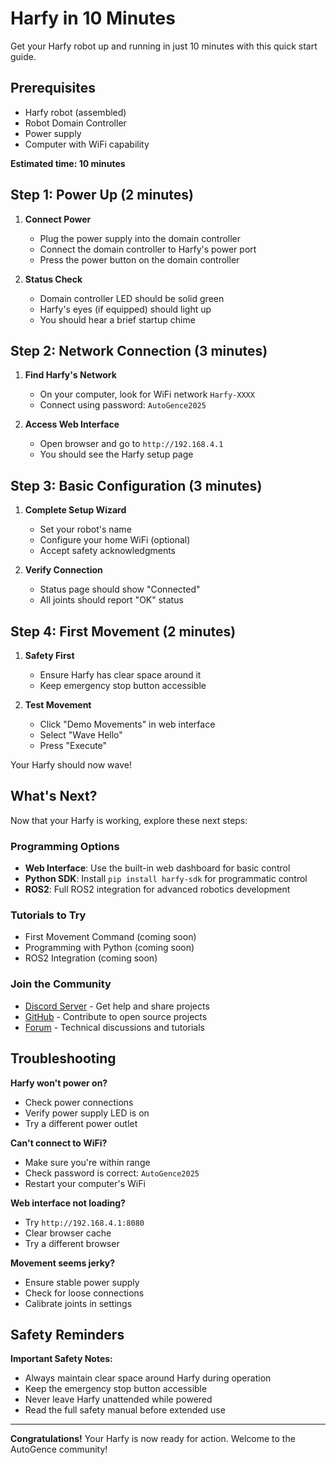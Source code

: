 # Harfy in 10 Minutes

Get your Harfy robot up and running in just 10 minutes with this quick start guide.

## Prerequisites

- Harfy robot (assembled)
- Robot Domain Controller
- Power supply
- Computer with WiFi capability

**Estimated time: 10 minutes**

## Step 1: Power Up (2 minutes)

1. **Connect Power**
   - Plug the power supply into the domain controller
   - Connect the domain controller to Harfy's power port
   - Press the power button on the domain controller

2. **Status Check**
   - Domain controller LED should be solid green
   - Harfy's eyes (if equipped) should light up
   - You should hear a brief startup chime

## Step 2: Network Connection (3 minutes)

1. **Find Harfy's Network**
   - On your computer, look for WiFi network `Harfy-XXXX`
   - Connect using password: `AutoGence2025`

2. **Access Web Interface**
   - Open browser and go to `http://192.168.4.1`
   - You should see the Harfy setup page

## Step 3: Basic Configuration (3 minutes)

1. **Complete Setup Wizard**
   - Set your robot's name
   - Configure your home WiFi (optional)
   - Accept safety acknowledgments

2. **Verify Connection**
   - Status page should show "Connected"
   - All joints should report "OK" status

## Step 4: First Movement (2 minutes)

1. **Safety First**
   - Ensure Harfy has clear space around it
   - Keep emergency stop button accessible

2. **Test Movement**
   - Click "Demo Movements" in web interface
   - Select "Wave Hello"
   - Press "Execute"

Your Harfy should now wave!

## What's Next?

Now that your Harfy is working, explore these next steps:

### Programming Options
- **Web Interface**: Use the built-in web dashboard for basic control
- **Python SDK**: Install `pip install harfy-sdk` for programmatic control
- **ROS2**: Full ROS2 integration for advanced robotics development

### Tutorials to Try
- First Movement Command (coming soon)
- Programming with Python (coming soon)
- ROS2 Integration (coming soon)

### Join the Community
- [Discord Server](https://discord.gg/autogence) - Get help and share projects
- [GitHub](https://github.com/autogence) - Contribute to open source projects
- [Forum](https://forum.autogence.ai) - Technical discussions and tutorials

## Troubleshooting

**Harfy won't power on?**
- Check power connections
- Verify power supply LED is on
- Try a different power outlet

**Can't connect to WiFi?**
- Make sure you're within range
- Check password is correct: `AutoGence2025`
- Restart your computer's WiFi

**Web interface not loading?**
- Try `http://192.168.4.1:8080`
- Clear browser cache
- Try a different browser

**Movement seems jerky?**
- Ensure stable power supply
- Check for loose connections
- Calibrate joints in settings

## Safety Reminders

**Important Safety Notes:**
- Always maintain clear space around Harfy during operation
- Keep the emergency stop button accessible
- Never leave Harfy unattended while powered
- Read the full safety manual before extended use

---

**Congratulations!** Your Harfy is now ready for action. Welcome to the AutoGence community!